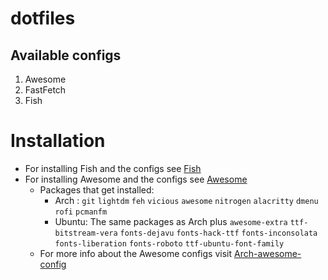 # dotfiles
## Available configs
1. Awesome
1. FastFetch
1. Fish

# Installation
* For installing Fish and the configs see [Fish](./fish)
* For installing Awesome and the configs see [Awesome](./Awesome)
  * Packages that get installed:
    * Arch : `git` `lightdm` `feh` `vicious` `awesome` `nitrogen` `alacritty` `dmenu` `rofi` `pcmanfm`
    * Ubuntu: The same packages as Arch plus `awesome-extra` `ttf-bitstream-vera` `fonts-dejavu` `fonts-hack-ttf` `fonts-inconsolata` `fonts-liberation` `fonts-roboto` `ttf-ubuntu-font-family`
  * For more info about the Awesome configs visit [Arch-awesome-config](https://github.com/Rayrsn/Arch-awesome-config)